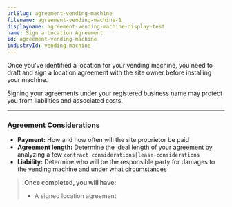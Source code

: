 ```yaml
---
urlSlug: agreement-vending-machine
filename: agreement-vending-machine-1
displayname: agreement-vending-machine-display-test
name: Sign a Location Agreement
id: agreement-vending-machine
industryId: vending-machine
---
```


Once you've identified a location for your vending machine, you need to draft and sign a location agreement with the site owner before installing your machine.

Signing your agreements under your registered business name may protect you from liabilities and associated costs.

---

### Agreement Considerations

- **Payment:** How and how often will the site proprietor be paid
- **Agreement length:** Determine the ideal length of your agreement by analyzing a few `contract considerations|lease-considerations`
- **Liability:** Determine who will be the responsible party for damages to the vending machine and under what circumstances

> **Once completed, you will have:**
>
> - A signed location agreement
